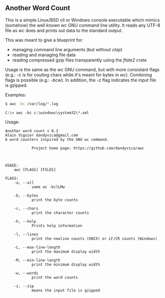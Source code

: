 ## Another Word Count

This is a simple Linux/BSD cli or Windows console executable which mimics (somehow) the well known *wc* GNU
command line utility. It reads any UTF-8 file as *wc* does and prints out data to the standard output.

This was meant to give a blueprint for: 

* managing command line arguments (but without *clap*)
* reading and managing file data
* reading compressed gzip files transparently using the *flate2* crate

Usage is the same as the *wc* GNU command, but with more consistant flags (e.g.: *-c* is for couting chars while it's meant for bytes in *wc*). Combining flags is possible (e.g.: *-bcw*).
In addition, the *-z* flag indicates the input file is gzipped.

Examples:

```bash
$ awc -bc /var/log/*.log
```

```cmd.exe
C:\> awc -bc c:\windows\system32\*.xml
```

Usage:

```
Another word count v 0.3
Alain Viguier dandyvica@gmail.com
A word counters inspired by the GNU wc command.

            Project home page: https://github.com/dandyvica/awc
            
            

USAGE:
    awc [FLAGS] [FILES]

FLAGS:
    -a, --all
            same as -bclLMw       

    -b, --bytes
            print the byte counts

    -c, --chars
            print the character counts

    -h, --help
            Prints help information

    -l, --lines
            print the newline counts (UNIX) or LF/CR counts (Windows)

    -L, --max-line-length
            print the maximum display width

    -M, --min-line-length
            print the minimum display width

    -w, --words
            print the word counts

    -z, --zip
            means the input file is gzipped
```


